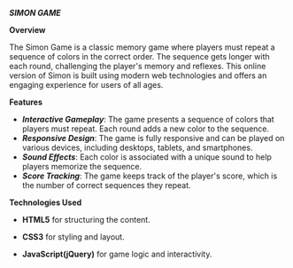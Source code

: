 **_SIMON GAME_**

**Overview**

The Simon Game is a classic memory game where players must repeat a sequence of colors in the correct order. 
The sequence gets longer with each round, challenging the player's memory and reflexes. This online version of 
Simon is built using modern web technologies and offers an engaging experience for users of all ages.

**Features**

- **_Interactive Gameplay_**: The game presents a sequence of colors that players must repeat. Each round adds a new color to the sequence.
- **_Responsive Design_**: The game is fully responsive and can be played on various devices, including desktops, tablets, and smartphones.
- **_Sound Effects_**: Each color is associated with a unique sound to help players memorize the sequence.
- **_Score Tracking_**: The game keeps track of the player's score, which is the number of correct sequences they repeat.
  
**Technologies Used**

- **HTML5** for structuring the content.
  
- **CSS3** for styling and layout.
  
- **JavaScript(jQuery)** for game logic and interactivity.
